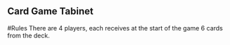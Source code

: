 ## Card Game Tabinet

#Rules
There are 4 players, each receives at the start of the game 6 cards from the deck.

